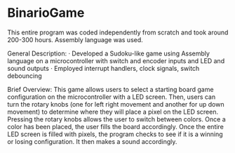 # BinarioGame

This entire program was coded independently from scratch and took around 200-300 hours. Assembly language was used. 

General Description:
·	Developed a Sudoku-like game using Assembly language on a microcontroller with switch and encoder inputs and LED and sound outputs
·	Employed interrupt handlers, clock signals, switch debouncing

Brief Overview:
This game allows users to select a starting board game configuration on the microcontroller with a LED screen. Then, users can turn the rotary knobs (one for left right movement and another for up down movement) to determine where they will place a pixel on the LED screen. Pressing the rotary knobs allows the user to switch between colors. Once a color has been placed, the user fills the board accordingly. Once the entire LED screen is filled with pixels, the program checks to see if it is a winning or losing configuration. It then makes a sound accordingly. 
